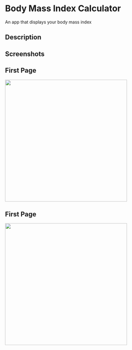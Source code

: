 # Body Mass Index Calculator
An app that displays your body mass index
## Description

## Screenshots
**First Page**
--
<img src = "app/src/main/res/drawable/launch.jpg" width = "400">

**First Page**
--
<img src = "app/src/main/res/drawable/launch.jpg" width = "400">



